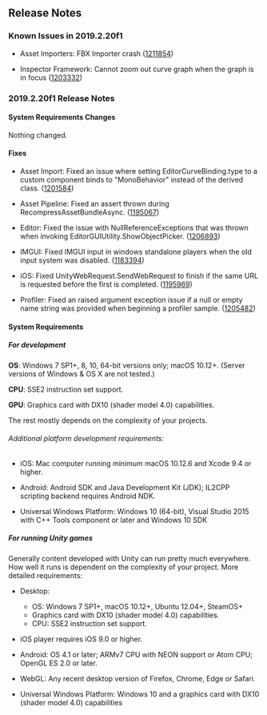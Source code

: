 ## Release Notes

### Known Issues in 2019.2.20f1

-   Asset Importers: FBX Importer crash ([1211854](https://issuetracker.unity3d.com/issues/fbx-importer-crash))

-   Inspector Framework: Cannot zoom out curve graph when the graph is in focus ([1203332](https://issuetracker.unity3d.com/issues/cannot-zoom-out-audiosource-distance-functions-graph-when-the-graph-is-in-focus))

### 2019.2.20f1 Release Notes

#### System Requirements Changes

Nothing changed.

#### Fixes

-   Asset Import: Fixed an issue where setting EditorCurveBinding.type to a custom component binds to \"MonoBehavior\" instead of the derived class. ([1201584](https://issuetracker.unity3d.com/issues/setting-editorcurvebinding-dot-type-to-a-custom-component-bind-to-monobehavior-instead-of-the-derived-class))

-   Asset Pipeline: Fixed an assert thrown during RecompressAssetBundleAsync. ([1195067](https://issuetracker.unity3d.com/issues/assetbundles-recompressassetbundles-fail-with-larger-chunk-compressed-texture-included))

-   Editor: Fixed the issue with NullReferenceExceptions that was thrown when invoking EditorGUIUtility.ShowObjectPicker. ([1206893](https://issuetracker.unity3d.com/issues/nullreferenceexception-is-thrown-when-invoking-editorguiutility-dot-showobjectpicker))

-   IMGUI: Fixed IMGUI input in windows standalone players when the old input system was disabled. ([1183394](https://issuetracker.unity3d.com/issues/imgui-input-doesnt-work-in-builds-when-using-preview-inputsystem-package))

-   iOS: Fixed UnityWebRequest.SendWebRequest to finish if the same URL is requested before the first is completed. ([1195969](https://issuetracker.unity3d.com/issues/ios-unitywebrequest-dot-sendwebrequest-will-never-finish-if-the-same-url-is-requested-before-the-first-completes))

-   Profiler: Fixed an raised argument exception issue if a null or empty name string was provided when beginning a profiler sample. ([1205482](https://issuetracker.unity3d.com/issues/crash-on-unityengine-dot-profiling-dot-profiler-beginsampleimpl-when-calling-profiler-dot-beginsample-null))

#### System Requirements

##### For development

**OS**: Windows 7 SP1+, 8, 10, 64-bit versions only; macOS 10.12+. (Server versions of Windows & OS X are not tested.)

**CPU**: SSE2 instruction set support.

**GPU**: Graphics card with DX10 (shader model 4.0) capabilities.

The rest mostly depends on the complexity of your projects.

###### Additional platform development requirements:

-   iOS: Mac computer running minimum macOS 10.12.6 and Xcode 9.4 or higher.

-   Android: Android SDK and Java Development Kit (JDK); IL2CPP scripting backend requires Android NDK.

-   Universal Windows Platform: Windows 10 (64-bit), Visual Studio 2015 with C++ Tools component or later and Windows 10 SDK

##### For running Unity games

Generally content developed with Unity can run pretty much everywhere. How well it runs is dependent on the complexity of your project. More detailed requirements:

-   Desktop:

    -   OS: Windows 7 SP1+, macOS 10.12+, Ubuntu 12.04+, SteamOS+
    -   Graphics card with DX10 (shader model 4.0) capabilities.
    -   CPU: SSE2 instruction set support.

-   iOS player requires iOS 9.0 or higher.

-   Android: OS 4.1 or later; ARMv7 CPU with NEON support or Atom CPU; OpenGL ES 2.0 or later.

-   WebGL: Any recent desktop version of Firefox, Chrome, Edge or Safari.

-   Universal Windows Platform: Windows 10 and a graphics card with DX10 (shader model 4.0) capabilities
